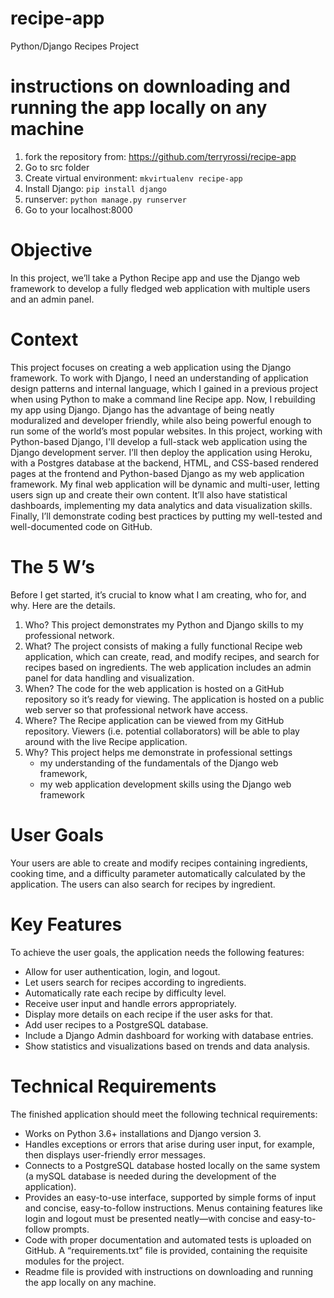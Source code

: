 # recipe-app
Python/Django Recipes Project

# instructions on downloading and running the app locally on any machine
1. fork the repository from: https://github.com/terryrossi/recipe-app
2. Go to src folder
3. Create virtual environment: `mkvirtualenv recipe-app`
4. Install Django: `pip install django`
5. runserver: `python manage.py runserver`
6. Go to your localhost:8000


# Objective
In this project, we’ll take a Python Recipe app and use the
Django web framework to develop a fully fledged web application with multiple users and an admin panel.

# Context
This project focuses on creating a web application using the Django framework. 
To work with Django, I need an understanding of application design patterns and internal language, which I gained in a previous project when using Python to make a command line Recipe app.
Now, I rebuilding my app using Django. Django has the advantage of
being neatly moduralized and developer friendly, while also being powerful enough to run some of the world’s most popular websites.
In this project, working with Python-based Django, I'll develop a full-stack web application using the Django development server. I’ll then deploy the application using Heroku, with a Postgres database at
the backend, HTML, and CSS-based rendered pages at the frontend and Python-based Django as my web application framework.
My final web application will be dynamic and multi-user, letting users sign up and create their own content. 
It’ll also have statistical dashboards, implementing my data analytics and data visualization skills. Finally, I’ll demonstrate coding best practices by putting my well-tested and well-documented code on GitHub.

# The 5 W’s
Before I get started, it’s crucial to know what I am creating, who for, and why. Here are the details.
1. Who? This project demonstrates my Python and Django skills to my professional network.
2. What? The project consists of making a fully functional Recipe web application, which can create, read, and modify recipes, and search for recipes based on ingredients. The web application includes an admin panel for data handling and visualization.
3. When? The code for the web application is hosted on a GitHub repository so it’s ready for viewing. The application is hosted on a public web server so that professional network have access.
4. Where? The Recipe application can be viewed from my GitHub repository. Viewers (i.e. potential collaborators) will be able to play around with the live Recipe application.
5. Why? This project helps me demonstrate in professional settings 
    - my understanding of the fundamentals of the Django web framework, 
    - my web application development skills using the Django web framework


# User Goals
Your users are able to create and modify recipes containing ingredients, cooking time, and a difficulty parameter automatically calculated by the application. The users can also search for recipes by ingredient.

# Key Features
To achieve the user goals, the application needs the following features:
- Allow for user authentication, login, and logout.
- Let users search for recipes according to ingredients.
- Automatically rate each recipe by difficulty level.
- Receive user input and handle errors appropriately.
- Display more details on each recipe if the user asks for that.
- Add user recipes to a PostgreSQL database.
- Include a Django Admin dashboard for working with database entries.
- Show statistics and visualizations based on trends and data analysis.

# Technical Requirements
The finished application should meet the following technical requirements:

- Works on Python 3.6+ installations and Django version 3.
- Handles exceptions or errors that arise during user input, for example, then displays user-friendly error messages.
- Connects to a PostgreSQL database hosted locally on the same system (a mySQL database is needed during the development of the application).
- Provides an easy-to-use interface, supported by simple forms of input and concise, easy-to-follow instructions. Menus containing features like login and logout must be presented neatly—with concise and easy-to-follow prompts.
- Code with proper documentation and automated tests is uploaded on GitHub. A “requirements.txt” file is provided, containing the requisite modules for the project.
- Readme file is provided with instructions on downloading and running the app locally on any machine.

